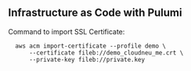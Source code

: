 ## Infrastructure as Code with Pulumi

Command to import SSL Certificate:

      aws acm import-certificate --profile demo \
          --certificate fileb://demo_cloudneu_me.crt \
          --private-key fileb://private.key
